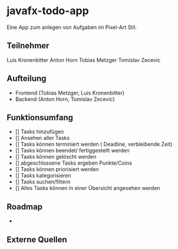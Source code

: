 # javafx-todo-app

Eine App zum anlegen von Aufgaben im Pixel-Art Stil.

## Teilnehmer

Luis Kronenbitter
Anton Horn
Tobias Metzger
Tomislav Zecevic

## Aufteilung

- Frontend (Tobias Metzger, Luis Kronenbitter)
- Backend (Anton Horn, Tomislav Zecevic)

## Funktionsumfang

- [] Tasks hinzufügen
- [] Ansehen aller Tasks
- [] Tasks können terminiert werden ( Deadline, verbleibende Zeit)
- [] Tasks können beendet/ fertiggestellt werden
- [] Tasks können gelöscht werden
- [] abgeschlossene Tasks ergeben Punkte/Coins
- [] Tasks können priorisiert werden
- [] Tasks kategorisieren
- [] Tasks suchen/filtern
- [] Alles Tasks können in einer Übersicht angesehen werden

## Roadmap

- 

## Externe Quellen

